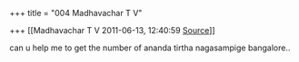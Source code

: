 +++
title = "004 Madhavachar T V"

+++
[[Madhavachar T V	2011-06-13, 12:40:59 [Source](https://groups.google.com/g/bvparishat/c/M3BDf3uq4Gk)]]



can u help me to get the number of ananda tirtha nagasampige
bangalore..

